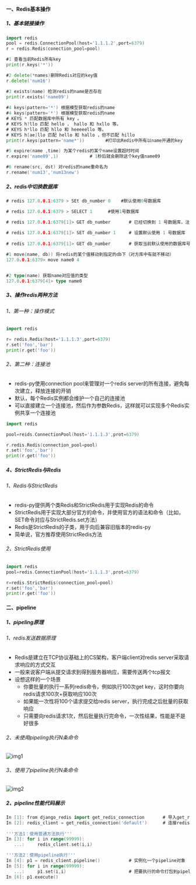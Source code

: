 ####  一、Redis基本操作

##### 1、基本链接操作

``` go
import redis
pool = redis.ConnectionPool(host='1.1.1.2',port=6379)
r = redis.Redis(conection_pool=pool)

#1 查看当前Redis所有key
print(r.keys('*'))

#2 delete(*names)删除Redis对应的key值
r.delete('num16')

#3 exists(name) 检测redis的name是否存在
print(r.exists('name09')
      
#4 keys(pattern='*') 根据模型获取redis的name
#4 keys(pattern='*') 根据模型获取redis的name
# KEYS * 匹配数据库中所有 key 。
# KEYS h?llo 匹配 hello ， hallo 和 hxllo 等。
# KEYS h*llo 匹配 hllo 和 heeeeello 等。
# KEYS h[ae]llo 匹配 hello 和 hallo ，但不匹配 hillo
print(r.keys(pattern='name*'))        #打印出Redis中所有以name开通的key

#5 expire(name ,time) 为某个redis的某个name设置超时时间
r.expire('name09',1)            # 1秒后就会删除这个key值name09

#6 rename(src, dst) 对redis的name重命名为
r.rename('num13','num13new')
```

##### 2、redis中切换数据库

``` go
# redis 127.0.0.1:6379 > SEt db_number 0	#默认使用0号数据库

# redis 127.0.0.1:6379 > SELECT 1      #使用1号数据库

# redis 127.0.0.1:6379[1]> GET db_number       # 已经切换到 1 号数据库，注意 Redis 现在的命令提符多了个 [1]
 
# redis 127.0.0.1:6379[1]> SET db_number 1     # 设置默认使用 1 号数据库
 
# redis 127.0.0.1:6379[1]> GET db_number       # 获取当前默认使用的数据库号

#1 move(name, db)) 将redis的某个值移动到指定的db下（对方库中有就不移动）
127.0.0.1:6379> move name0 4


#2 type(name) 获取name对应值的类型
127.0.0.1:6379[4]> type name0
```

##### 3、操作redis两种方法

###### 1、第一种：操作模式

``` go
import redis

r= redis.Redis(host='1.1.1.3',port=6379)
r.set('foo','bar')
print(r.get('foo'))
```

###### 2、第二种：连接池

- redis-py使用connection pool来管理对一个redis server的所有连接，避免每次建立，释放连接的开销
- 默认，每个Redis实例都会维护一个自己的连接池
- 可以直接建立一个连接池，然后作为参数Redis，这样就可以实现多个Redis实例共享一个连接池

``` go
import redis

pool=reids.ConnectionPool(host='1.1.1.3',prot=6379)

r.redis.Redis(connection_pool=pool)
r.set('foo','bar')
print(r.get('foo'))
```

##### 4、StrictRedis与Redis

###### 1、Redis与StrictRedis

- redis-py提供两个类Redis和StrictRedis用于实现Redis的命令
- StrictRedis用于实现大部分官方的命令，并使用官方的语法和命令（比如，SET命令对应与StrictRedis.set方法）
- Redis是StrictRedis的子类，用于向后兼容旧版本的redis-py
- 简单说，官方推荐使用StrictRedis方法

###### 2、StrictRedis使用

``` go
import redis
pool=redis.ConnectionPool(host='1.1.1.3',prot=6379)

r=redis.StrictRedis(connection_pool=pool)
r.set('foo','bar')
print(r.get('foo'))
```

#### 二、pipeline

##### 1、pipeling原理

###### 1、redis发送数据原理

- Redis是建立在TCP协议基础上的CS架构，客户端client对redis server采取请求响应的方式交互
- 一般来说客户端从提交请求到得到服务器响应，需要传送两个tcp报文
- 设想这样的一个场景
    - 你要批量的执行一系列redis命令，例如执行100次get key，这时你要向redis请求100次+获取响应100次
    - 如果能一次性将100个请求提交给redis server，执行完成之后批量的获取响应
    - 只需要向redis请求1次，然后批量执行完命令，一次性结果，性能是不是好很多

###### 2、未使用pipeling执行N条命令

![img1](http://v5blog.cn/assets/img/image-20210618091449043.4f89d081.png)

###### 3、使用了pipeline执行N条命令

![img2](http://v5blog.cn/assets/img/image-20210618091548530.defe1203.png)

##### 2、pipeline性能代码展示

``` go
In [1]: from django_redis import get_redis_connection       # 导入get_redis_connection模块
In [2]: redis_client = get_redis_connection('default')      # 连接redis 0号库
    
'''方法1：使用普通方法执行'''
In [3]: for i in range(99999):
   ...:     redis_client.set(i,i)

'''方法2：使用pipeline执行'''
In [4]: p1 = redis_client.pipeline()           # 实例化一个pipeline对象             
In [5]: for i in range(99999):
   ...:     p1.set(i,i)                        # 把要执行的命令打包到pipeline
In [6]: p1.execute()
```

